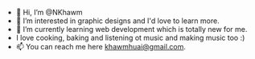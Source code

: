 - 👋 Hi, I’m @NKhawm
- 👀 I’m interested in graphic designs and I'd love to learn more.
- 🌱 I’m currently learning web development which is totally new for me.
- I love cooking, baking and listening ot music and making music too :)
- 📫  You can reach me here khawmhuai@gmail.com.

<!---
NKhawm/NKhawm is a ✨ special ✨ repository because its `README.md` (this file) appears on your GitHub profile.
You can click the Preview link to take a look at your changes.
--->
